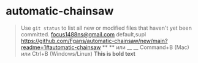 # automatic-chainsaw
> Use `git status` to list all new or modified files that haven't yet been committed.
> focus1488ns@gmail.com
> default,supl
> https://github.com/Fgans/automatic-chainsaw/new/main?readme=1#automatic-chainsaw
> ** ** или __ __	Command+B (Mac) или Ctrl+B (Windows/Linux)	**This is bold text**
> 
